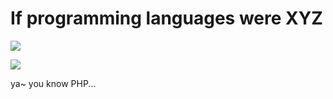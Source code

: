 # If programming languages were XYZ



![](https://lh3.googleusercontent.com/-6F9_5hlZ43g/UUNNJYsqxmI/AAAAAAAAn_k/UJNcUiC2YtI/w506-h569/prog-lang-image.jpeg)

![](http://i.imgur.com/6qZcv6j.jpg)

ya~ you know PHP...
